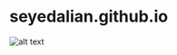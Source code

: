 # seyedalian.github.io

![alt text](https://raw.githubusercontent.com/sedaliSedalian/personal_web_card/master/images/test.png)
